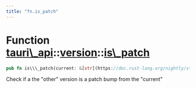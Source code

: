 ```yaml
---
title: "fn.is_patch"
---
```


Function [tauri\\\_api](/docs/api/rust/tauri\_api/../index.html)::[version](/docs/api/rust/tauri\_api/index.html)::[is\\\_patch](/docs/api/rust/tauri\_api/)
============================================================================================================================================================

```rust
pub fn is\\\_patch(current: &[str](https://doc.rust-lang.org/nightly/std/primitive.str.html), other: &[str](https://doc.rust-lang.org/nightly/std/primitive.str.html)) -&gt; [Result](/docs/api/rust/tauri\_api/../../tauri\_api/type.Result.html "type tauri\_api::Result")&lt;[bool](https://doc.rust-lang.org/nightly/std/primitive.bool.html)\&gt;
```

Check if a the "other" version is a patch bump from the "current"
      